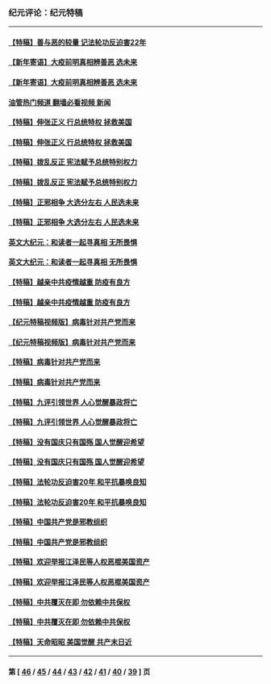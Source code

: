 ### 纪元评论：纪元特稿
---
#### [【特稿】善与恶的较量 记法轮功反迫害22年](../../pages/nsc424/n13086597.md?08200330) 
#### [【新年寄语】大疫前明真相辨善恶 选未来](../../pages/nsc424/n12660855.md?08200330) 
#### [【新年寄语】大疫前明真相辨善恶 选未来](../../pages/nsc424/n12660855.md?08200330) 
#### [油管热门频道 翻墙必看视频 新闻](ok?08200330)
#### [【特稿】伸张正义 行总统特权 拯救美国](../../pages/nsc424/n12616806.md?08200330) 
#### [【特稿】伸张正义 行总统特权 拯救美国](../../pages/nsc424/n12616806.md?08200330) 
#### [【特稿】拨乱反正 宪法赋予总统特别权力](../../pages/nsc424/n12598306.md?08200330) 
#### [【特稿】拨乱反正 宪法赋予总统特别权力](../../pages/nsc424/n12598306.md?08200330) 
#### [【特稿】正邪相争 大选分左右 人民选未来](../../pages/nsc424/n12545208.md?08200330) 
#### [【特稿】正邪相争 大选分左右 人民选未来](../../pages/nsc424/n12545208.md?08200330) 
#### [英文大纪元：和读者一起寻真相 无所畏惧](../../pages/nsc424/n12542027.md?08200330) 
#### [英文大纪元：和读者一起寻真相 无所畏惧](../../pages/nsc424/n12542027.md?08200330) 
#### [【特稿】越亲中共疫情越重 防疫有良方](../../pages/nsc424/n12042989.md?08200330) 
#### [【特稿】越亲中共疫情越重 防疫有良方](../../pages/nsc424/n12042989.md?08200330) 
#### [【纪元特稿视频版】病毒针对共产党而来](../../pages/nsc424/n11977328.md?08200330) 
#### [【纪元特稿视频版】病毒针对共产党而来](../../pages/nsc424/n11977328.md?08200330) 
#### [【特稿】病毒针对共产党而来](../../pages/nsc424/n11928818.md?08200330) 
#### [【特稿】病毒针对共产党而来](../../pages/nsc424/n11928818.md?08200330) 
#### [【特稿】九评引领世界 人心觉醒暴政将亡](../../pages/nsc424/n11660496.md?08200330) 
#### [【特稿】九评引领世界 人心觉醒暴政将亡](../../pages/nsc424/n11660496.md?08200330) 
#### [【特稿】没有国庆只有国殇 国人觉醒迎希望](../../pages/nsc424/n11549354.md?08200330) 
#### [【特稿】没有国庆只有国殇 国人觉醒迎希望](../../pages/nsc424/n11549354.md?08200330) 
#### [【特稿】法轮功反迫害20年 和平抗暴唤良知](../../pages/nsc424/n11389135.md?08200330) 
#### [【特稿】法轮功反迫害20年 和平抗暴唤良知](../../pages/nsc424/n11389135.md?08200330) 
#### [【特稿】中国共产党是邪教组织](../../pages/nsc424/n11355551.md?08200330) 
#### [【特稿】中国共产党是邪教组织](../../pages/nsc424/n11355551.md?08200330) 
#### [【特稿】欢迎举报江泽民等人权恶棍美国资产](../../pages/nsc424/n11303040.md?08200330) 
#### [【特稿】欢迎举报江泽民等人权恶棍美国资产](../../pages/nsc424/n11303040.md?08200330) 
#### [【特稿】中共覆灭在即 勿依赖中共保权](../../pages/nsc424/n11278510.md?08200330) 
#### [【特稿】中共覆灭在即 勿依赖中共保权](../../pages/nsc424/n11278510.md?08200330) 
#### [【特稿】天命昭昭 美国觉醒 共产末日近](../../pages/nsc424/n11150259.md?08200330) 

---
#### 第 [ [46](./46.md?08200330) / [45](./45.md?08200330) / [44](./44.md?08200330) / [43](./43.md?08200330) / [42](./42.md?08200330) / [41](./41.md?08200330) / [40](./40.md?08200330) / [39](./39.md?08200330) ] 页
